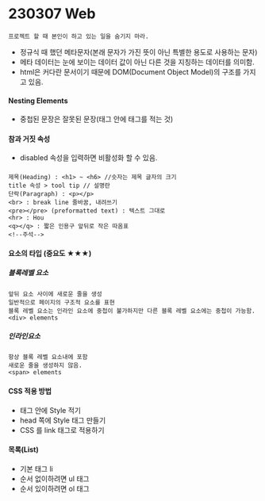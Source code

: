 # 230307 Web
```
프로젝트 할 때 본인이 하고 있는 일을 숨기지 마라.

```
- 정규식 때 했던 메타문자(본래 문자가 가진 뜻이 아닌 특별한 용도로 사용하는 문자)
- 메타 데이터는 눈에 보이는 데이터 값이 아닌 다른 것을 지칭하는 데이터를 의미함.
- html은 커다란 문서이기 때문에 DOM(Document Object Model)의 구조를 가지고 있음.

#### Nesting Elements
- 중첩된 문장은 잘못된 문장(태그 안에 태그를 적는 것)

#### 참과 거짓 속성
- disabled 속성을 입력하면 비활성화 할 수 있음.

#### 
```
제목(Heading) : <h1> ~ <h6> //숫자는 제목 글자의 크기
title 속성 > tool tip // 설명란
단락(Paragraph) : <p></p>
<br> : break line 줄바꿈, 내려쓰기
<pre></pre> (preformatted text) : 텍스트 그대로
<hr> : Hou
<q></q> : 짧은 인용구 앞뒤로 작은 따옴표
<!--주석-->
```
#### 요소의 타입 (중요도 ★★★)
##### 블록레벨 요소
```
앞뒤 요소 사이에 새로운 줄을 생성
일반적으로 페이지의 구조적 요소를 표현
블록 레벨 요소는 인라인 요소에 중첩이 불가하지만 다른 블록 레벨 요소에는 중첩이 가능함.
<div> elements

```
##### 인라인요소
```
항상 블록 레벨 요소내에 포함
새로운 줄을 생성하지 않음.
<span> elements
```

#### CSS 적용 방법
- 태그 안에 Style 적기
- head 쪽에 Style 태그 만들기
- CSS 를 link 태그로 적용하기

#### 목록(List)
- 기본 태그 li
- 순서 없이하려면 ul 태그
- 순서 있이하려면 ol 태그

